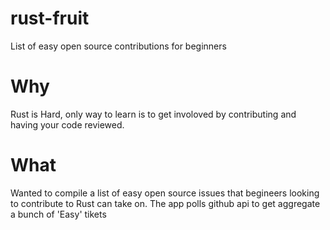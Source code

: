 # rust-fruit
 List of easy open source contributions for beginners
# Why
Rust is Hard, only way to learn is to get involoved by contributing and having your code reviewed.

# What
Wanted to compile a list of easy open source issues that begineers looking to contribute to Rust can take on. The app polls github api to get aggregate a bunch of 'Easy' tikets
